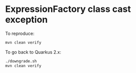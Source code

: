 # ExpressionFactory class cast exception

To reproduce:

```bash
mvn clean verify
```

To go back to Quarkus 2.x:

```bash
./downgrade.sh
mvn clean verify
```
